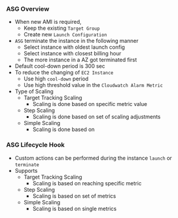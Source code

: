 ### ASG Overview

- When new AMI is required,
  - Keep the existing `Target Group`
  - Create new `Launch Configuration`
- `ASG` terminate the instance in the following manner
  - Select instance with oldest launch config
  - Select instance with closest billing hour
  - The more instance in a AZ got terminated first
- Default cool-down period is 300 sec
- To reduce the changing of `EC2 Instance`
  - Use high `cool-down` period
  - Use high threshold value in the `Cloudwatch Alarm Metric`
- Type of Scaling
  - Target Tracking Scaling
    - Scaling is done based on specific metric value
  - Step Scaling
    - Scaling is done based on set of scaling adjustments
  - Simple Scaling
    - Scaling is done based on 

### ASG Lifecycle Hook

- Custom actions can be performed during the instance `launch` or `terminate`
- Supports
  - Target Tracking Scaling
    - Scaling is based on reaching specific metric
  - Step Scaling
    - Scaling is based on set of metrics
  - Simple Scaling
    - Scaling is based on single metrics

